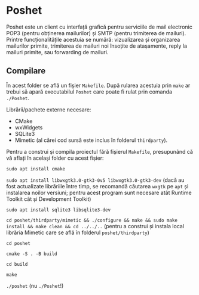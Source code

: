 # Poshet

Poshet este un client cu interfață grafică pentru serviciile de mail electronic POP3 (pentru obținerea mailurilor) și SMTP (pentru trimiterea de mailuri). Printre funcționalitățile acestuia se numără: vizualizarea și organizarea mailurilor primite, trimiterea de mailuri noi însoțite de atașamente, reply la mailuri primite, sau forwarding de mailuri.

## Compilare

În acest folder se află un fișier `Makefile`. După rularea acestuia prin `make` ar trebui să apară executabilul `Poshet` care poate fi rulat prin comanda `./Poshet`.

Librării/pachete externe necesare:
- CMake
- wxWidgets
- SQLite3
- Mimetic (al cărei cod sursă este inclus în folderul `thirdparty`).

Pentru a construi și compila proiectul fără fișierul `Makefile`, presupunând că vă aflați în același folder cu acest fișier:

`sudo apt install cmake`

`sudo apt install libwxgtk3.0-gtk3-0v5 libwxgtk3.0-gtk3-dev` (dacă au fost actualizate librăriile între timp, se recomandă căutarea `wxgtk` pe `apt` și instalarea noilor versiuni; pentru acest program sunt necesare atât Runtime Toolkit cât și Development Toolkit)

`sudo apt install sqlite3 libsqlite3-dev`

`cd poshet/thirdparty/mimetic && ./configure && make && sudo make install && make clean && cd ../../..` (pentru a construi și instala local librăria Mimetic care se află în folderul `poshet/thirdparty`)

`cd poshet`

`cmake -S . -B build`

`cd build`

`make`

`./poshet` (nu `./Poshet`!)